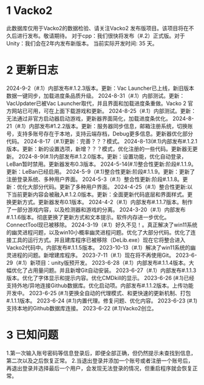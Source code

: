 # 1 Vacko2 
此数据库仅用于Vacko2的数据检验、请关注Vacko2 发布版项目。该项目将在不久后进行发布。敬请期待。
对于cpp：我们很快将发布（#.2）正式版。对于Unity：我们会在2年内发布新版本。
当前实际开发时间: 35 天。

# 2 更新日志
2024-9-2（#.1）内部发布#.1.2.3版本。更新：Vac Launcher已上线，新旧版本数据一键同步，加载进度条品质升级。
2024-8-31（#.1）内部测试。更新：VacUpdater已被Vac Launcher取代，并且界面和加载进度条重做。Vacko 2 官方网站已可用，可在上面下载游戏和更新。
2024-8-25（#.1）内部测试。更新：无法通过非官方启动器启动游戏，更新器界面简化，加载进度条优化。
2024-8-21（#.1）内部发布#1.2.2版本。更新：服务器同步信息，邮箱注册系统，切换账号，支持多账号存在于本地，支持云端存档，Debug更多信息。更新器优化部分代码。
2024-8-17（#.1)更新：完善？？？模式。
2024-8-13(#.1)内部发布#.1.2.1版本。更新：新的设置选项，新增？？？模式，优化注册的一些代码。更新器无更新。
2024-8-9(#.1)内部发布#.1.2.0版本。更新：设置功能，优化自动登录，LeBan暂时禁用。更新器发布0.3版本。
2024-5-14(#.1)整合性更新:阶段#.1.1.9。更新：LeBan已经启用。
2024-5-9（#.1)整合性更新:阶段#.1.1.9。更新：更新了注册登录系统、多种用户界面。
2024-5-3（#.1）整合性更新:阶段#.1.1.8。更新：优化大部分代码。更新了多种用户界面。
2024-4-25（#.1）整合性更新:以下当前更新内容会被融入#.1.2.0版本。更新：全面更新代码底层和界面样式。更换更新方式。更新器发布0.1版本。
2024-4-2（#.1）内部发布#.1.1.7版本。制作了一部分游戏内容，以及检测器和游戏的分离。
2024-3-20（#.1）内部发布#.1.1.6版本。彻底更换了更新方式和文本提示。软件内存进一步优化。ConnectTool现已被移除。
2024-3-19（#.1）好久不见！。真正解决了win11系统的幽灵进程问题，以及win10小概率幽灵进程问题。优化了大部分代码。优化了连接工具的运行方式。并且建库程序已被移除（DeLib.exe）现在它将整合进入Vacko2代码中。内部发布#.1.1.5版本。
2023-10-13（#.1）解决了win11系统的幽灵进程的问题。新增建库程序。
2023-7-11（#.1）现在将不再使用Git。
2023-6-29（#.1）新项目：unity版预开发。
2023-6-28（#.1）内部发布#.1.1.4版本。大幅优化了占用量问题。并且新增Git自动安装。
2023-6-27（#.1）内部发布#.1.1.3版本。优化了字体显示和提示内容。优化CMDkill的显示。
2023-6-26 (#.1)已经支持外地/异地连接Github数据库。优化启动项。内部发布#.1.1.2版本。上传功能开发中。
2023-6-25 (#.1)更换全自动的代理模式、和更快速的更新机制、打包#.1.1.1版本。
2023-6-24 (#.1)内置代理。修复问题、优化内容。
2023-6-23 (#.1)支持本地的Github数据库连接。
2023-6-22 (#.1)Vacko2创立。

# 3 已知问题
1.第一次输入账号密码等信息登录后，即便全部正确，但仍然提示未查找到信息，第二次以及之后恢复正常。
2.当退出登录并添加一个账号或者注册一个账号后，再退出登录并选择最后一个用户，会发现无法登录的情况，但重启程序就会恢复正常。

